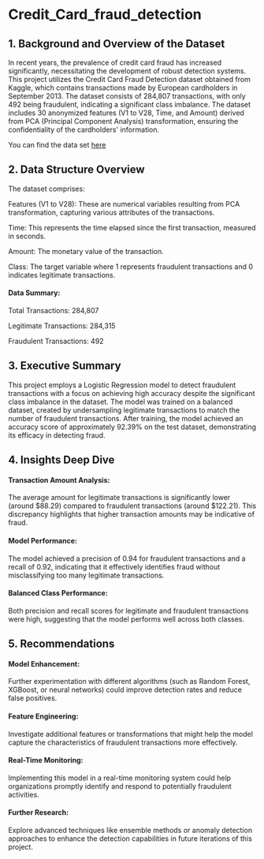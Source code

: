 # Credit_Card_fraud_detection

## 1. Background and Overview of the Dataset
In recent years, the prevalence of credit card fraud has increased significantly, necessitating the development of robust detection systems. This project utilizes the Credit Card Fraud Detection dataset obtained from Kaggle, which contains transactions made by European cardholders in September 2013. The dataset consists of 284,807 transactions, with only 492 being fraudulent, indicating a significant class imbalance. The dataset includes 30 anonymized features (V1 to V28, Time, and Amount) derived from PCA (Principal Component Analysis) transformation, ensuring the confidentiality of the cardholders' information.

You can find the data set [here](https://www.kaggle.com/datasets/mlg-ulb/creditcardfraud)

## 2. Data Structure Overview
The dataset comprises:

Features (V1 to V28): These are numerical variables resulting from PCA transformation, capturing various attributes of the transactions.

Time: This represents the time elapsed since the first transaction, measured in seconds.

Amount: The monetary value of the transaction.

Class: The target variable where 1 represents fraudulent transactions and 0 indicates legitimate transactions.

#### Data Summary:

Total Transactions: 284,807

Legitimate Transactions: 284,315

Fraudulent Transactions: 492

## 3. Executive Summary
This project employs a Logistic Regression model to detect fraudulent transactions with a focus on achieving high accuracy despite the significant class imbalance in the dataset. The model was trained on a balanced dataset, created by undersampling legitimate transactions to match the number of fraudulent transactions. After training, the model achieved an accuracy score of approximately 92.39% on the test dataset, demonstrating its efficacy in detecting fraud.

## 4. Insights Deep Dive

#### Transaction Amount Analysis: 
The average amount for legitimate transactions is significantly lower (around $88.29) compared to fraudulent transactions (around $122.21). This discrepancy highlights that higher transaction amounts may be indicative of fraud.

#### Model Performance: 
The model achieved a precision of 0.94 for fraudulent transactions and a recall of 0.92, indicating that it effectively identifies fraud without misclassifying too many legitimate transactions.

#### Balanced Class Performance: 
Both precision and recall scores for legitimate and fraudulent transactions were high, suggesting that the model performs well across both classes.

## 5. Recommendations

#### Model Enhancement: 
Further experimentation with different algorithms (such as Random Forest, XGBoost, or neural networks) could improve detection rates and reduce false positives.

#### Feature Engineering: 
Investigate additional features or transformations that might help the model capture the characteristics of fraudulent transactions more effectively.

#### Real-Time Monitoring: 
Implementing this model in a real-time monitoring system could help organizations promptly identify and respond to potentially fraudulent activities.

#### Further Research: 
Explore advanced techniques like ensemble methods or anomaly detection approaches to enhance the detection capabilities in future iterations of this project.
